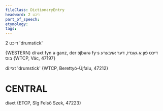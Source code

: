 ```yaml
---
fileClass: DictionaryEntry
headword: דיכט 2
part_of_speech: 
etymology: 
tags: 
---
```

דיכט 2
'drumstick'

{WESTERN}
diˑəxt fyn ə ganz, der ɔ́jbərə fyˑs דיכט פֿון אַ גאַנדז, דער אויבערע בוס
{WTCP, Vác, 47197}

diːᵊxt 'drumstick' {WTCP, Berettyó-Újfalu, 47212}

CENTRAL
========

diəxt {ETCP, Sîg Felső Szek, 47223}